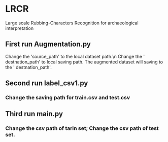 # LRCR
Large scale Rubbing-Characters Recognition for archaeological interpretation
## First run Augmentation.py
Change the 'source_path' to the local dataset path.\n
Change the ' destnation_path' to local saving path. The augmented dataset will saving to the ' destnation_path'.  
## Second run label_csv1.py
### Change the saving path for train.csv and test.csv
## Third run main.py
### Change the csv path of tarin set; Change the csv path of test set. 
